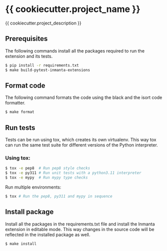 # {{ cookiecutter.project_name }}
{{ cookiecutter.project_description }}

## Prerequisites

The following commands install all the packages required to run the
extension and its tests. 

```bash
$ pip install -r requirements.txt
$ make build-pytest-inmanta-extensions
```

## Format code

The following command formats the code using the black and the isort
code formatter. 

```bash
$ make format
```

## Run tests

Tests can be run using tox, which creates its own virtualenv. This way
tox can run the same test suite for different versions of the Python
interpreter.

### Using tox:

```bash
$ tox -e pep8  # Run pep8 style checks
$ tox -e py311 # Run unit tests with a python3.11 interpreter
$ tox -e mypy  # Run mypy type checks
```

Run multiple environments:

```bash
$ tox # Run the pep8, py311 and mypy in sequence
```

## Install package

Install all the packages in the requirements.txt file and install the
Inmanta extension in editable mode. This way changes in the source code
will be reflected in the installed package as well. 

```bash
$ make install
```
